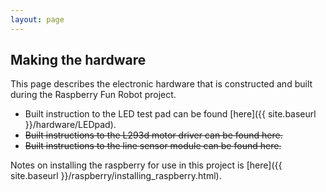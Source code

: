 ```yaml
---
layout: page
---
```


## Making the hardware
This page describes the electronic hardware that is constructed and built during the Raspberry Fun Robot project.

* Built instruction to the LED test pad can be found [here]({{ site.baseurl }}/hardware/LEDpad).
* ~~Built instructions to the L293d motor driver can be found here.~~
* ~~Built instructions to the line sensor module can be found here.~~

Notes on installing the raspberry for use in this project is [here]({{ site.baseurl }}/raspberry/installing_raspberry.html).
